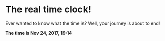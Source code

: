 # The real time clock!

Ever wanted to know what the time is? Well, your journey is about to end!

**The time is Nov 24, 2017, 19:14**
